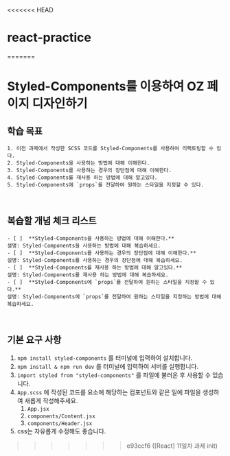 <<<<<<< HEAD
# react-practice
=======
# Styled-Components를 이용하여 OZ 페이지 디자인하기

## 학습 목표

    1. 이전 과제에서 작성한 SCSS 코드를 Styled-Components를 사용하여 리팩토링할 수 있다.
    2. Styled-Components을 사용하는 방법에 대해 이해한다.
    3. Styled-Components를 사용하는 경우의 장단점에 대해 이해한다.
    4. Styled-Components를 재사용 하는 방법에 대해 알고있다.
    5. Styled-Components에 `props`를 전달하여 원하는 스타일을 지정할 수 있다.

<br/>

## 복습할 개념 체크 리스트

    - [ ]  **Styled-Components을 사용하는 방법에 대해 이해한다.**
    설명: Styled-Components을 사용하는 방법에 대해 복습하세요.
    - [ ]  **Styled-Components를 사용하는 경우의 장단점에 대해 이해한다.**
    설명: Styled-Components를 사용하는 경우의 장단점에 대해 복습하세요.
    - [ ]  **Styled-Components를 재사용 하는 방법에 대해 알고있다.**
    설명: Styled-Components를 재사용 하는 방법에 대해 복습하세요.
    - [ ]  **Styled-Components에 `props`를 전달하여 원하는 스타일을 지정할 수 있다.**
    설명: Styled-Components에 `props`를 전달하여 원하는 스타일을 지정하는 방법에 대해 복습하세요.

<br/>

## 기본 요구 사항

1. `npm install styled-components` 를 터미널에 입력하여 설치합니다.
2. `npm install & npm run dev` 를 터미널에 입력하여 서버를 실행합니다.
3. `import styled from "styled-components"` 를 파일에 불러온 후 사용할 수 있습니다.
4. `App.scss` 에 작성된 코드를 요소에 해당하는 컴포넌트와 같은 일에 파일을 생성하여 새롭게 작성해주세요.
   1. `App.jsx`
   2. `components/Content.jsx`
   3. `components/Header.jsx`
5. css는 자유롭게 수정해도 좋습니다.
>>>>>>> e93ccf6 ([React] 11일차 과제 init)
